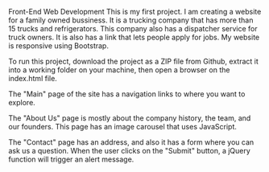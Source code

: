 
Front-End Web Development 
This is my first project. I am creating a website for a family owned bussiness. It is a trucking company that
has more than 15 trucks and refrigerators. This company also has a dispatcher service for truck owners.
It is also has a link that lets people apply for jobs. My website is responsive using Bootstrap.

To run this project, download the project as a ZIP file from Github, extract it into a working folder on your
machine, then open a browser on the index.html file.

The "Main" page of the site has a navigation links to where you want  to explore. 

The "About Us" page is mostly about the company history, the team, and our founders. This page has an image carousel that uses JavaScript.

The "Contact" page has an address, and also it has a form where you can ask us a question. When the user
clicks on the "Submit" button, a jQuery function will trigger an alert message.

